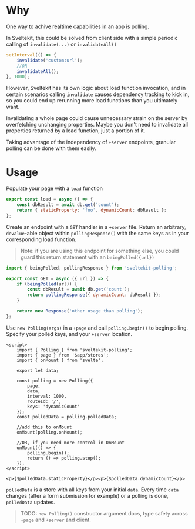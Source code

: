 # Why

One way to achive realtime capabilities in an app is polling.

In Sveltekit, this could be solved from client side with a simple periodic calling of `invalidate(...)` or `invalidateAll()`

```js
setInterval(() => {
	invalidate('custom:url');
	//OR
	invalidateAll();
}, 1000);
```

However, Sveltekit has its own logic about load function invocation, and in certain scenarios calling `invalidate` causes dependency tracking to kick in, so you could end up rerunning more load functions than you ultimately want.

Invalidating a whole page could cause unnecessary strain on the server by overfetching unchanging properties. Maybe you don't need to invalidate all properties returned by a load function, just a portion of it.

Taking advantage of the independency of `+server` endpoints, granular polling can be done with them easily.

# Usage

Populate your page with a `load` function

```js
export const load = async () => {
	const dbResult = await db.get('count');
	return { staticProperty: 'foo', dynamicCount: dbResult };
};
```

Create an endpoint with a `GET` handler in a `+server` file. Return an arbitrary, `devalue`-able object within `pollingResponse()` with the same keys as in your corresponding load function.

> Note: if you are using this endpoint for something else, you could guard this return statement with an `beingPolled({url})`

```js
import { beingPolled, pollingResponse } from 'sveltekit-polling';

export const GET = async ({ url }) => {
	if (beingPolled(url)) {
		const dbResult = await db.get('count');
		return pollingResponse({ dynamicCount: dbResult });
	}

	return new Response('other usage than polling');
};
```

Use `new Polling(args)` in a `+page` and call `polling.begin()` to begin polling. Specify your polled keys, and your `+server` location.

```svelte
<script>
	import { Polling } from 'sveltekit-polling';
	import { page } from '$app/stores';
	import { onMount } from 'svelte';

	export let data;

	const polling = new Polling({
		page,
		data,
		interval: 1000,
		routeId: '/',
		keys: 'dynamicCount'
	});
	const polledData = polling.polledData;

	//add this to onMount
	onMount(polling.onMount);

	//OR, if you need more control in OnMount
	onMount(() => {
		polling.begin();
		return () => polling.stop();
	});
</script>

<p>{$polledData.staticProperty}</p><p>{$polledData.dynamicCount}</p>
```

`polledData` is a store with all keys from your initial `data`. Every time `data` changes (after a form submission for example) or a polling is done, `polledData` updates.

> TODO: `new Polling()` constructor argument docs, type safety across `+page` and `+server` and client.
